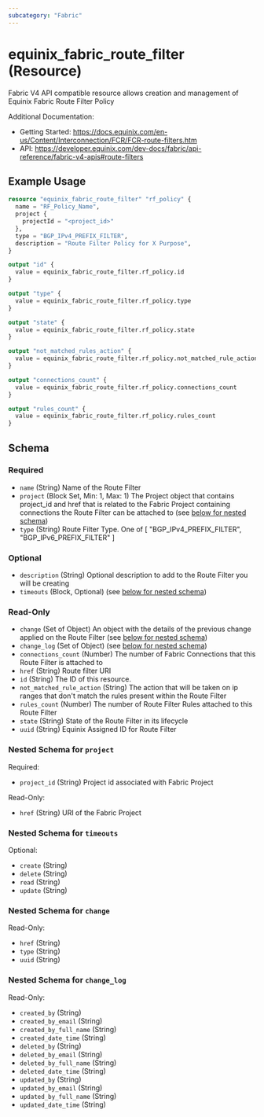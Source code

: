 ```yaml
---
subcategory: "Fabric"
---
```


# equinix_fabric_route_filter (Resource)

Fabric V4 API compatible resource allows creation and management of Equinix Fabric Route Filter Policy

Additional Documentation:
* Getting Started: https://docs.equinix.com/en-us/Content/Interconnection/FCR/FCR-route-filters.htm
* API: https://developer.equinix.com/dev-docs/fabric/api-reference/fabric-v4-apis#route-filters

## Example Usage

```terraform
resource "equinix_fabric_route_filter" "rf_policy" {
  name = "RF_Policy_Name",
  project {
    projectId = "<project_id>"
  },
  type = "BGP_IPv4_PREFIX_FILTER",
  description = "Route Filter Policy for X Purpose",
}

output "id" {
  value = equinix_fabric_route_filter.rf_policy.id
}

output "type" {
  value = equinix_fabric_route_filter.rf_policy.type
}

output "state" {
  value = equinix_fabric_route_filter.rf_policy.state
}

output "not_matched_rules_action" {
  value = equinix_fabric_route_filter.rf_policy.not_matched_rule_action
}

output "connections_count" {
  value = equinix_fabric_route_filter.rf_policy.connections_count
}

output "rules_count" {
  value = equinix_fabric_route_filter.rf_policy.rules_count
}
```

<!-- schema generated by tfplugindocs -->
## Schema

### Required

- `name` (String) Name of the Route Filter
- `project` (Block Set, Min: 1, Max: 1) The Project object that contains project_id and href that is related to the Fabric Project containing connections the Route Filter can be attached to (see [below for nested schema](#nestedblock--project))
- `type` (String) Route Filter Type. One of [ "BGP_IPv4_PREFIX_FILTER", "BGP_IPv6_PREFIX_FILTER" ]

### Optional

- `description` (String) Optional description to add to the Route Filter you will be creating
- `timeouts` (Block, Optional) (see [below for nested schema](#nestedblock--timeouts))

### Read-Only

- `change` (Set of Object) An object with the details of the previous change applied on the Route Filter (see [below for nested schema](#nestedatt--change))
- `change_log` (Set of Object) (see [below for nested schema](#nestedatt--change_log))
- `connections_count` (Number) The number of Fabric Connections that this Route Filter is attached to
- `href` (String) Route filter URI
- `id` (String) The ID of this resource.
- `not_matched_rule_action` (String) The action that will be taken on ip ranges that don't match the rules present within the Route Filter
- `rules_count` (Number) The number of Route Filter Rules attached to this Route Filter
- `state` (String) State of the Route Filter in its lifecycle
- `uuid` (String) Equinix Assigned ID for Route Filter

<a id="nestedblock--project"></a>
### Nested Schema for `project`

Required:

- `project_id` (String) Project id associated with Fabric Project

Read-Only:

- `href` (String) URI of the Fabric Project


<a id="nestedblock--timeouts"></a>
### Nested Schema for `timeouts`

Optional:

- `create` (String)
- `delete` (String)
- `read` (String)
- `update` (String)


<a id="nestedatt--change"></a>
### Nested Schema for `change`

Read-Only:

- `href` (String)
- `type` (String)
- `uuid` (String)


<a id="nestedatt--change_log"></a>
### Nested Schema for `change_log`

Read-Only:

- `created_by` (String)
- `created_by_email` (String)
- `created_by_full_name` (String)
- `created_date_time` (String)
- `deleted_by` (String)
- `deleted_by_email` (String)
- `deleted_by_full_name` (String)
- `deleted_date_time` (String)
- `updated_by` (String)
- `updated_by_email` (String)
- `updated_by_full_name` (String)
- `updated_date_time` (String)
